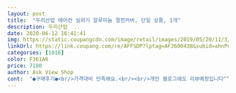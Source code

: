 ```yaml
---
layout: post 
title:  "두리산업 에어컨 실외기 알루미늄 절전커버, 단일 상품, 1개" 
description: 두리산업  ..
date: 2020-06-12 16:41:41 
img: https://static.coupangcdn.com/image/retail/images/2019/05/20/11/3/943e197c-4f84-4f44-8a54-4f48e239f413.jpg 
linkUrl: https://link.coupang.com/re/AFFSDP?lptag=AF3600438&subid=ahnPublicAsk&pageKey=224707074&itemId=708485343&vendorItemId=4801138229&traceid=V0-113-6ea509f7f9884d59 
categories: [1016] 
color: F361A6 
price: 7180 
author: Ask View Shop 
cont:  "●구매후기●<br/>가격대비 만족해요.<br/><br/>개인 블로그에도 리뷰예정입니다^^<br/>고리하나만으로 연결하라는건 좀ㅠㅠ<br/>구매자체는 잘한것같아<br/>구매하실분들은 철끈이나 케이블타이 등<br/>그래서 별하나 뺐습니다.<br/><br/>끈이 너무 부실해요.<br/><br/>끈하나를 준비하는게 좋을것같아요.<br/><br/>나쁘지 않네요.<br/>ㅎ<br/>두껍고 좋긴한데 살짝 더러운게 묻어서 와서 좀... <br/> 새거지만 새거같지않은기분 이지만 싸서 좋습니다<br/>보내주시면 좋겠어요.<br/><br/>빨래집게로 대체햇는데<br/>설치하느라 바빴는데<br/>실외기커버 씌우니 좋아요.<br/><br/>실외기커버만으로도<br/>알겠습니다^^<br/>알아보다 구매했어요.<br/><br/>에어컨 전기세 절약 할수있고<br/>잔고장을 막을 수 있다고해서<br/>전기요금은 (아직 )나와봐야<br/>커버자체는 도톰하고 보호가 잘될 것 같은데<br/>케이블타이나 철끈이라도 같이<br/>택배  도착하자마자<br/>한쪽고리가 1층으로 떨어지는바람에 할수없이<br/>" 
---
```


